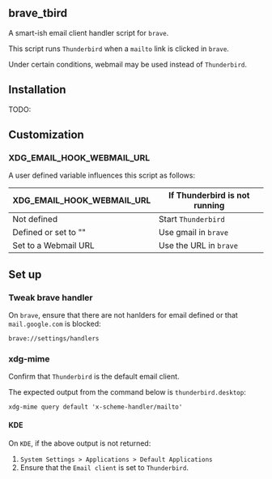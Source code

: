 ## brave_tbird

A smart-ish email client handler script for `brave`.

This script runs `Thunderbird` when a `mailto` link is clicked in
`brave`.

Under certain conditions, webmail may be used instead of
`Thunderbird`.

## Installation

TODO:

## Customization

### XDG_EMAIL_HOOK_WEBMAIL_URL

A user defined variable influences this script as follows:

| XDG_EMAIL_HOOK_WEBMAIL_URL | If Thunderbird is not running |
|----------------------------|-------------------------------|
| Not defined                | Start `Thunderbird`           |
| Defined or set to ""       | Use gmail in `brave`          |
| Set to a Webmail URL       | Use the URL in `brave`        |

## Set up

### Tweak brave handler

On `brave`, ensure that there are not hanlders for email defined or
that `mail.google.com` is blocked:

```
brave://settings/handlers
```
### xdg-mime

Confirm that `Thunderbird` is the default email client.

The expected output from the command below is `thunderbird.desktop`:

```shell
xdg-mime query default 'x-scheme-handler/mailto'
```

#### KDE

On `KDE`, if the above output is not returned:

1. `System Settings > Applications > Default Applications`
2. Ensure that the `Email client` is set to `Thunderbird`.
